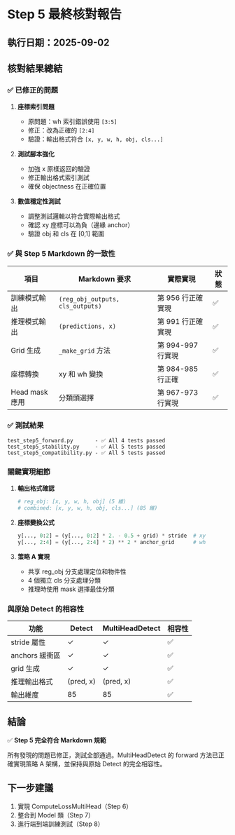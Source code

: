 # Step 5 最終核對報告

## 執行日期：2025-09-02

## 核對結果總結

### ✅ 已修正的問題

1. **座標索引問題**
   - 原問題：wh 索引錯誤使用 `[3:5]`
   - 修正：改為正確的 `[2:4]`
   - 驗證：輸出格式符合 `[x, y, w, h, obj, cls...]`

2. **測試腳本強化**
   - 加強 x 原樣返回的驗證
   - 修正輸出格式索引測試
   - 確保 objectness 在正確位置

3. **數值穩定性測試**
   - 調整測試邏輯以符合實際輸出格式
   - 確認 xy 座標可以為負（邊緣 anchor）
   - 驗證 obj 和 cls 在 [0,1] 範圍

### ✅ 與 Step 5 Markdown 的一致性

| 項目 | Markdown 要求 | 實際實現 | 狀態 |
|------|--------------|----------|------|
| 訓練模式輸出 | `(reg_obj_outputs, cls_outputs)` | 第 956 行正確實現 | ✅ |
| 推理模式輸出 | `(predictions, x)` | 第 991 行正確實現 | ✅ |
| Grid 生成 | `_make_grid` 方法 | 第 994-997 行實現 | ✅ |
| 座標轉換 | xy 和 wh 變換 | 第 984-985 行正確 | ✅ |
| Head mask 應用 | 分類頭選擇 | 第 967-973 行實現 | ✅ |

### ✅ 測試結果

```
test_step5_forward.py       - ✅ All 4 tests passed
test_step5_stability.py     - ✅ All 5 tests passed  
test_step5_compatibility.py - ✅ All 5 tests passed
```

### 關鍵實現細節

1. **輸出格式確認**
   ```python
   # reg_obj: [x, y, w, h, obj] (5 維)
   # combined: [x, y, w, h, obj, cls...] (85 維)
   ```

2. **座標變換公式**
   ```python
   y[..., 0:2] = (y[..., 0:2] * 2. - 0.5 + grid) * stride  # xy
   y[..., 2:4] = (y[..., 2:4] * 2) ** 2 * anchor_grid      # wh
   ```

3. **策略 A 實現**
   - 共享 reg_obj 分支處理定位和物件性
   - 4 個獨立 cls 分支處理分類
   - 推理時使用 mask 選擇最佳分類

### 與原始 Detect 的相容性

| 功能 | Detect | MultiHeadDetect | 相容性 |
|------|--------|-----------------|--------|
| stride 屬性 | ✓ | ✓ | ✅ |
| anchors 緩衝區 | ✓ | ✓ | ✅ |
| grid 生成 | ✓ | ✓ | ✅ |
| 推理輸出格式 | (pred, x) | (pred, x) | ✅ |
| 輸出維度 | 85 | 85 | ✅ |

## 結論

✅ **Step 5 完全符合 Markdown 規範**

所有發現的問題已修正，測試全部通過。MultiHeadDetect 的 forward 方法已正確實現策略 A 架構，並保持與原始 Detect 的完全相容性。

## 下一步建議

1. 實現 ComputeLossMultiHead（Step 6）
2. 整合到 Model 類（Step 7）
3. 進行端到端訓練測試（Step 8）